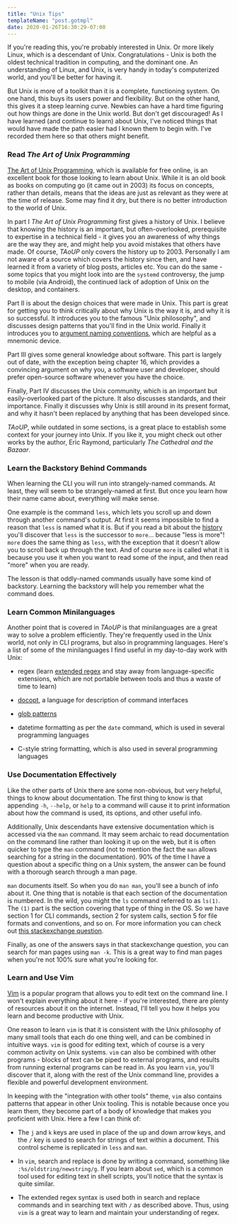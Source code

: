 ```yaml
---
title: "Unix Tips"
templateName: "post.gotmpl"
date: 2020-01-26T16:30:29-07:00
---
```


If you're reading this, you're probably interested in Unix.  Or more likely
Linux, which is a descendant of Unix. Congratulations - Unix is both the
oldest technical tradition in computing, and the dominant one. An
understanding of Linux, and Unix, is very handy in today's computerized world,
and you'll be better for having it.

But Unix is more of a toolkit than it is a complete, functioning system.
On one hand, this buys its users power and flexibility. But on the other hand,
this gives it a steep learning curve. Newbies can have a hard time figuring
out how things are done in the Unix world. But don't get discouraged! As I
have learned (and continue to learn) about Unix, I've noticed things that
would have made the path easier had I known them to begin with. I've recorded
them here so that others might benefit.


### Read *The Art of Unix Programming*

[The Art of Unix Programming](http://www.catb.org/esr/writings/taoup/),
which is available for free online, is an excellent book for those looking
to learn about Unix. While it is an old book as books on computing go
(it came out in 2003) its focus on concepts, rather than details, means
that the ideas are just as relevant as they were at the time of release.
Some may find it dry, but there is no better introduction to the world of Unix.

In part I *The Art of Unix Programming* first gives a history of Unix.
I believe that knowing the history is an important, but often-overlooked,
prerequisite to expertise in a technical field - it gives you an awareness
of why things are the way they are, and might help you avoid mistakes
that others have made. Of course, *TAoUP* only covers the history up to 2003.
Personally I am not aware of a source which covers the history since then,
and have learned it from a variety of blog posts, articles etc.
You can do the same - some topics that you might look into are the `systemd`
controversy, the jump to mobile (via Android), the continued lack of adoption
of Unix on the desktop, and containers.

Part II is about the design choices that were made in Unix.
This part is great for getting you to think critically about
why Unix is the way it is, and why it is so successful.
It introduces you to the famous "Unix philosophy", and
discusses design patterns that you'll find in the Unix world.
Finally it introduces you to
[argument naming conventions](http://catb.org/~esr/writings/taoup/html/ch10s05.html),
which are helpful as a mnemonic device.

Part III gives some general knowledge about software. This part is largely
out of date, with the exception being chapter 16, which provides
a convincing argument on why you, a software user and developer,
should prefer open-source software whenever you have the choice.

Finally, Part IV discusses the Unix community, which is an important
but easily-overlooked part of the picture. It also discusses
standards, and their importance. Finally it discusses
why Unix is still around in its present format, and why it hasn't
been replaced by anything that has been developed since.

*TAoUP*, while outdated in some sections, is a great place to
establish some context for your journey into Unix. If you like it,
you might check out other works by the author, Eric Raymond,
particularly *The Cathedral and the Bazaar*.


### Learn the Backstory Behind Commands

When learning the CLI you will run into strangely-named commands.
At least, they will seem to be strangely-named at first. But once you
learn how their name came about, everything will make sense.

One example is the command `less`, which lets you scroll up and down
through another command's output. At first it seems impossible to find
a reason that `less` is named what it is. But if you read a bit about
the [history](https://en.wikipedia.org/wiki/Less_(Unix)) you'll discover
that `less` is the successor to `more`... because "less is more"!
`more` does the same thing as `less`, with the exception that
it doesn't allow you to scroll back up through the text.
And of course `more` is called what it is because you use it when you
want to read some of the input, and then read "more" when you are ready.

The lesson is that oddly-named commands usually have some kind of backstory.
Learning the backstory will help you remember what the command does.


### Learn Common Minilanguages

Another point that is covered in *TAoUP* is that minilanguages
are a great way to solve a problem efficiently. They're frequently used
in the Unix world, not only in CLI programs, but also in programming
languages. Here's a list of some of the minilanguages I find useful in my
day-to-day work with Unix:

- regex (learn [extended regex](https://regular-expressions.mobi/posix.html?wlr=1)
  and stay away from language-specific extensions, which are not portable
  between tools and thus a waste of time to learn)

- [docopt](http://docopt.org/), a language for description of command interfaces

- [glob patterns](https://en.wikipedia.org/wiki/Glob_%28programming%29)

- datetime formatting as per the `date` command, which is used in several
  programming languages

- C-style string formatting, which is also used in several programming languages


### Use Documentation Effectively

Like the other parts of Unix there are some non-obvious, but very helpful, things
to know about documentation. The first thing to know is that appending
`-h`, `--help`, or `help` to a command will cause it to print information
about how the command is used, its options, and other useful info.

Additionally, Unix descendants have extensive documentation which is accessed via the
`man` command. It may seem archaic to read documentation on the command line
rather than looking it up on the web, but it is often quicker to type the `man`
command (not to mention the fact the `man` allows searching for a string in
the documentation). 90% of the time I have a question about a specific thing
on a Unix system, the answer can be found with a thorough search through a man page.

`man` documents itself. So when you do `man man`, you'll see a bunch of info about it.
One thing that is notable is that each section of the documentation is numbered.
In the wild, you might the `ls` command referred to as `ls(1)`.
The `(1)` part is the section covering that type of thing in the OS.
So we have section 1 for CLI commands, section 2 for system calls, section 5 for
file formats and conventions, and so on. For more information you can check out
[this stackexchange question](https://unix.stackexchange.com/questions/3586/what-do-the-numbers-in-a-man-page-mean).

Finally, as one of the answers says in that stackexchange question, you can
search for man pages using `man -k`. This is a great way to
find man pages when you're not 100% sure what you're looking for.


### Learn and Use Vim

[Vim](https://www.vim.org/) is a popular program that allows you to edit text
on the command line. I won't explain everything about it here - if you're interested,
there are plenty of resources about it on the internet. Instead, I'll tell you how
it helps you learn and become productive with Unix.

One reason to learn `vim` is that it is consistent with the Unix philosophy of
many small tools that each do one thing well, and can be combined in intuitive ways.
`vim` is good for editing text, which of course is a very common activity on Unix
systems. `vim` can also be combined with other programs - blocks of text can be
piped to external programs, and results from running external programs can be read in.
As you learn `vim`, you'll discover that it, along with the rest of the Unix command
line, provides a flexible and powerful development environment.

In keeping with the "integration with other tools" theme, `vim` also contains
patterns that appear in other Unix tooling. This is notable because once you learn
them, they become part of a body of knowledge that makes you proficient with Unix.
Here a few I can think of:

- The `j` and `k` keys are used in place of the up and down arrow keys, and the `/`
  key is used to search for strings of text within a document. This control
  scheme is replicated in `less` and `man`.

- In `vim`, search and replace is done by writing a command, something like
  `:%s/oldstring/newstring/g`. If you learn about `sed`, which is a common tool
  used for editing text in shell scripts, you'll notice that the syntax is
  quite similar.

- The extended regex syntax is used both in search and replace commands and in
  searching text with `/` as described above. Thus, using `vim` is a great way
  to learn and maintain your understanding of regex.
